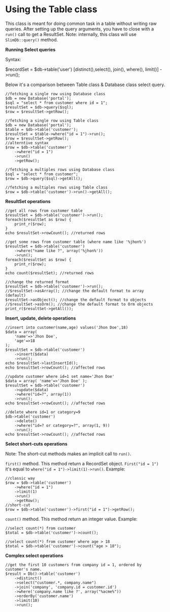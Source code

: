# Using the Table class

This class is meant for doing common task in a table without writing raw queries.
After setting up the query arguments, you have to close with a `run()` call to get a ResultSet.
Note: internally, this class will use `SlimDb::query()` method.

**Running Select queries**

Syntax: 

$recordSet = $db->table('user')
	[distinct(),select(), join(), where(), limit()]
	->run();

Below it's a comparison between Table class & Database class select query.

	//fetching a single row using Database class
	$db = new Database('portal');
	$sql = "select * from customer where id = 1";
	$resultSet = $db->query($sql);
	$row = $resultSet->getRow();
	
	//fetching a single row using Table class
	$db = new Database('portal');
	$table = $db->table('customer');
	$resultSet = $table->where("id = 1")->run();
	$row = $resultSet->getRow();
	//alterntive syntax
	$row = $db->table('customer')
		->where("id = 1")
		->run()
		->getRow();
	
	//fetching a multiples rows using Database class
	$sql = "select * from customer";
	$row = $db->query($sql)->getAll();
	
	//fetching a multiples rows using Table class
	$row = $db->table('customer')->run()->getAll();
	
**ResultSet operations**

    //get all rows from customer table
    $resultSet = $db->table('customer')->run();
    foreach($resultSet as $row) {
        print_r($row);
    }
    echo $resultSet->rowCount(); //returned rows

    //get some rows from customer table (where name like '%jhon%')
    $resultSet = $db->table('customer')
		->where("name like ?", array('%jhon%'))
		->run();
    foreach($resultSet as $row) {
        print_r($row);
    }
    echo count($resultSet); //returned rows
	
	//change the returned format
    $resultSet = $db->table('customer')->run();
	//$resultSet->asArray(); //change the default format to array (default)
	$resultSet->asObject(); //change the default format to objects
	//$resultSet->asOrm(); //change the default format to Orm objects
	print_r($resultSet->getAll());

**Insert, update, delete operations**

    //insert into customer(name,age) values('Jhon Doe',18)
    $data = array( 
		'name'=>'Jhon Doe',
		'age'=>18
	);
    $resultSet = $db->table('customer')
		->insert($data)
		->run();
    echo $resultSet->lastInsertId();
	echo $resultSet->rowCount(); //affected rows
    
    //update customer where id=1 set name='Jhon Doe'
    $data = array( 'name'=>'Jhon Doe' );
    $resultSet = $db->table('customer')
		->update($data)
		->where("id=?", array(1))
		->run();
    echo $resultSet->rowCount(); //affected rows

    //delete where id=1 or category=9
    $db->table('customer')
		->delete()
		->where("id=? or category=?", array(1, 9))
		->run();
    echo $resultSet->rowCount(); //affected rows

**Select short-cuts operations**

Note: The short-cut methods makes an implicit call to `run()`.

`first()`  method.
This method return a RecordSet object.
`First("id = 1")` it's equal to `where("id = 1")->limit(1)->run()`. Example:

	//classic way
	$row = $db->table('customer')
		->where("id = 1")
		->limit(1)
		->run()
		->getRow();
	//short-cut
	$row = $db->table('customer')->first("id = 1")->getRow();

`count()`  method.
This method return an integer value. 
Example:

	//select count(*) from customer
	$total = $db->table('customer')->count();
	
	//select count(*) from customer where age > 18
	$total = $db->table('customer')->count("age > 18");

**Complex select operations**

	//get the first 10 customers from company id = 1, ordered by customer's name.
	$result = Db()->table('customer')
		->distinct()
		->select("customer.*, company.name")
		->join('company', 'company.id = customer.id')
		->where('company.name like ?', array("%acme%"))
		->orderBy('customer.name')
		->limit(10)
		->run();